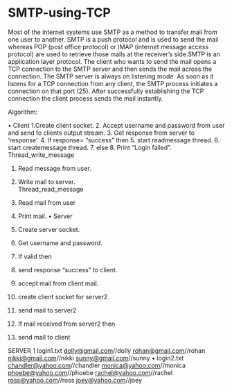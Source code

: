 # SMTP-using-TCP

Most of the internet systems use SMTP as a method to transfer mail from one user to another.  SMTP is a push protocol and is used to send the mail whereas POP (post office protocol) or  IMAP (internet message access protocol) are used to retrieve those mails at the receiver’s  side.SMTP is an application layer protocol. The client who wants to send the mail opens a TCP  connection to the SMTP server and then sends the mail across the connection. The SMTP  server is always on listening mode. As soon as it listens for a TCP connection from any client,  the SMTP process initiates a connection on that port (25). After successfully establishing the  TCP connection the client process sends the mail instantly. 


Algorithm:


• Client 
 1.Create client socket. 
 2. Accept username and password from user and send to clients output stream.  3. Get response from server to ‘response’. 
 4. If response= “success” then 
 5. start readmessage thread. 
 6. start createmessage thread. 
 7. else 
 8. Print “Login failed”. 
 Thread_write_message 
 1. Read message from user. 
 2. Write mail to server.  
 Thread_read_message 
 1. Read mail from user 
 2. Print mail. 
• Server 

 1. Create server socket. 
 2. Get username and password. 
 3. If valid then 
 4. send response “success” to client. 
 5. accept mail from client mail. 
 6. create client socket for server2. 
 7. send mail to server2 
 8. If mail received from server2 then
 9. send mail to client 

SERVER 1
login1.txt 
dolly@gmail.com//dolly 
rohan@gmail.com//rohan 
nikki@gmail.com//nikki 
sunny@gmail.com//sunny 
• login2.txt 
chandler@yahoo.com//chandler 
monica@yahoo.com//monica 
phoebe@yahoo.com//phoebe 
rachel@yahoo.com//rachel 
ross@yahoo.com//ross 
joey@yahoo.com//joey 

